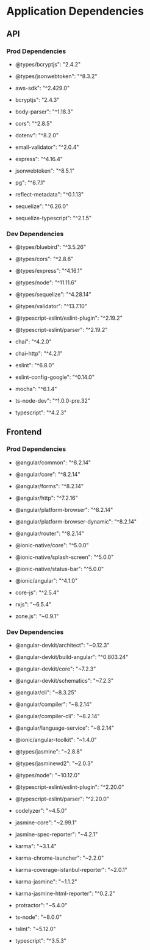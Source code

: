 # Application Dependencies
## API
### Prod Dependencies
* @types/bcryptjs": "2.4.2"

* @types/jsonwebtoken": "^8.3.2"

* aws-sdk": "^2.429.0"

* bcryptjs": "2.4.3"

* body-parser": "^1.18.3"

* cors": "^2.8.5"

* dotenv": "^8.2.0"

* email-validator": "^2.0.4"

* express": "^4.16.4"

* jsonwebtoken": "^8.5.1"

* pg": "^8.7.1"

* reflect-metadata": "^0.1.13"

* sequelize": "^6.26.0"

* sequelize-typescript": "^2.1.5"

### Dev Dependencies
* @types/bluebird": "^3.5.26"

* @types/cors": "^2.8.6"

* @types/express": "^4.16.1"

* @types/node": "^11.11.6"

* @types/sequelize": "^4.28.14"

* @types/validator": "^13.7.10"

* @typescript-eslint/eslint-plugin": "^2.19.2"

* @typescript-eslint/parser": "^2.19.2"

* chai": "^4.2.0"

* chai-http": "^4.2.1"

* eslint": "^6.8.0"

* eslint-config-google": "^0.14.0"

* mocha": "^6.1.4"

* ts-node-dev": "^1.0.0-pre.32"

* typescript": "^4.2.3"

## Frontend
### Prod Dependencies
* @angular/common": "^8.2.14"

* @angular/core": "^8.2.14"

* @angular/forms": "^8.2.14"

* @angular/http": "^7.2.16"

* @angular/platform-browser": "^8.2.14"

* @angular/platform-browser-dynamic": "^8.2.14"

* @angular/router": "^8.2.14"

* @ionic-native/core": "^5.0.0"

* @ionic-native/splash-screen": "^5.0.0"

* @ionic-native/status-bar": "^5.0.0"

* @ionic/angular": "^4.1.0"

* core-js": "^2.5.4"

* rxjs": "~6.5.4"

* zone.js": "~0.9.1"

### Dev Dependencies
* @angular-devkit/architect": "~0.12.3"

* @angular-devkit/build-angular": "^0.803.24"

* @angular-devkit/core": "~7.2.3"

* @angular-devkit/schematics": "~7.2.3"

* @angular/cli": "~8.3.25"

* @angular/compiler": "~8.2.14"

* @angular/compiler-cli": "~8.2.14"

* @angular/language-service": "~8.2.14"

* @ionic/angular-toolkit": "~1.4.0"

* @types/jasmine": "~2.8.8"

* @types/jasminewd2": "~2.0.3"

* @types/node": "~10.12.0"

* @typescript-eslint/eslint-plugin": "^2.20.0"

* @typescript-eslint/parser": "^2.20.0"

* codelyzer": "~4.5.0"

* jasmine-core": "~2.99.1"

* jasmine-spec-reporter": "~4.2.1"

* karma": "~3.1.4"

* karma-chrome-launcher": "~2.2.0"

* karma-coverage-istanbul-reporter": "~2.0.1"

* karma-jasmine": "~1.1.2"

* karma-jasmine-html-reporter": "^0.2.2"

* protractor": "~5.4.0"

* ts-node": "~8.0.0"

* tslint": "~5.12.0"

* typescript": "^3.5.3"